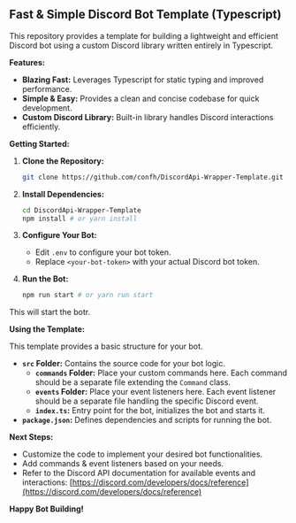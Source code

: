##   Fast & Simple Discord Bot Template (Typescript)

This repository provides a template for building a lightweight and efficient Discord bot using a custom Discord library written entirely in Typescript. 

**Features:**

* **Blazing Fast:** Leverages Typescript for static typing and improved performance.
* **Simple & Easy:** Provides a clean and concise codebase for quick development.
* **Custom Discord Library:** Built-in library handles Discord interactions efficiently. 

**Getting Started:**

1. **Clone the Repository:**

   ```bash
   git clone https://github.com/confh/DiscordApi-Wrapper-Template.git
   ```

2. **Install Dependencies:**

   ```bash
   cd DiscordApi-Wrapper-Template
   npm install # or yarn install
   ```

3. **Configure Your Bot:**

   * Edit `.env` to configure your bot token.
   * Replace `<your-bot-token>` with your actual Discord bot token.

4. **Run the Bot:**

   ```bash
   npm run start # or yarn run start
   ```

This will start the botr.

**Using the Template:**

This template provides a basic structure for your bot. 

*  **`src` Folder:** Contains the source code for your bot logic.
   *  **`commands` Folder:** Place your custom commands here. Each command should be a separate file extending the `Command` class.
   *  **`events` Folder:** Place your event listeners here. Each event listener should be a separate file handling the specific Discord event.
   *  **`index.ts`:** Entry point for the bot, initializes the bot and starts it.
*  **`package.json`:** Defines dependencies and scripts for running the bot.

**Next Steps:**

* Customize the code to implement your desired bot functionalities.
* Add commands & event listeners based on your needs.
* Refer to the Discord API documentation for available events and interactions: [https://discord.com/developers/docs/reference](https://discord.com/developers/docs/reference)

**Happy Bot Building!** 